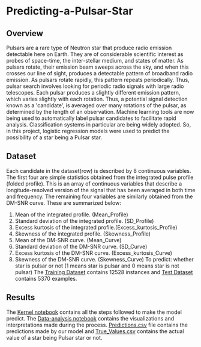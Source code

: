 # Predicting-a-Pulsar-Star

## Overview
Pulsars are a rare type of Neutron star that produce radio emission detectable here on Earth. They are of considerable scientific interest as probes of space-time, the inter-stellar medium, and states of matter.
As pulsars rotate, their emission beam sweeps across the sky, and when this crosses our line of sight, produces a detectable pattern of broadband radio emission. As pulsars rotate rapidly, this pattern repeats periodically. Thus, pulsar search involves looking for periodic radio signals with large radio telescopes.
Each pulsar produces a slightly different emission pattern, which varies slightly with each rotation. Thus, a potential signal
detection known as a 'candidate', is averaged over many rotations of the pulsar, as determined by the length of an observation.
Machine learning tools are now being used to automatically label pulsar candidates to facilitate rapid analysis. Classification systems in particular are being widely adopted.
So, in this project, logistic regression models were used to predict the possibility of a star being a Pulsar star.

## Dataset
Each candidate in the dataset(row) is described by 8 continuous variables. The first four are simple statistics obtained from the integrated pulse profile (folded profile). This is an array of continuous variables that describe a longitude-resolved version of the signal that has been averaged in both time and frequency. The remaining four variables are similarly obtained from the DM-SNR curve. These are summarized below:
1. Mean of the integrated profile. (Mean_Profile)
2. Standard deviation of the integrated profile. (SD_Profile)
3. Excess kurtosis of the integrated profile.(Excess_kurtosis_Profile)
4. Skewness of the integrated profile. (Skewness_Profile)
5. Mean of the DM-SNR curve. (Mean_Curve)
6. Standard deviation of the DM-SNR curve. (SD_Curve)
7. Excess kurtosis of the DM-SNR curve. (Excess_kurtosis_Curve)
8. Skewness of the DM-SNR curve. (Skewness_Curve)
To predict: whether star is pulsar or not (1 means star is pulsar and 0 means star is not pulsar)
The [Training Dataset](Train.csv) contains 12528 instances and [Test Dataset](Test.csv) contains 5370 examples.

## Results
The [Kernel notebook](Kernel.ipynb) contains all the steps followed to make the model predict.
The [Data-analysis notebook](Data-analysis.ipynb) contains the visualizations and interpretations made during the process.
[Predictions.csv](Predictions.csv) file contains the predictions made by our model and [True_Values.csv](True_Values.csv) contains the actual value of a star being Pulsar star or not.
